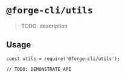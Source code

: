 # `@forge-cli/utils`

> TODO: description

## Usage

```
const utils = require('@forge-cli/utils');

// TODO: DEMONSTRATE API
```
